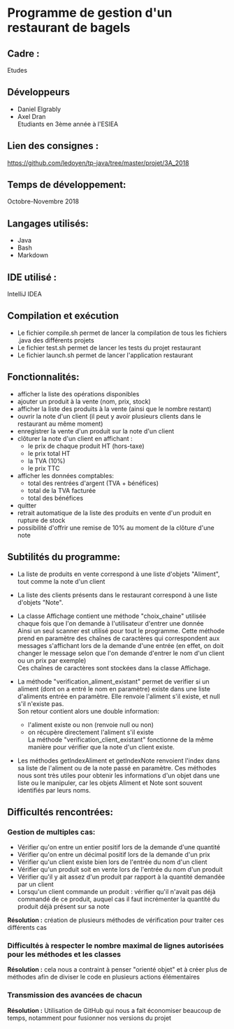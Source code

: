 # Programme de gestion d'un restaurant de bagels

## Cadre :
Etudes

## Développeurs
- Daniel Elgrably
- Axel Dran<br/>
Etudiants en 3ème année à l'ESIEA

## Lien des consignes :
https://github.com/ledoyen/tp-java/tree/master/projet/3A_2018

## Temps de développement:
Octobre-Novembre 2018

## Langages utilisés:
- Java
- Bash
- Markdown

## IDE utilisé :
IntelliJ IDEA

## Compilation et exécution
- Le fichier compile.sh permet de lancer la compilation de tous les fichiers .java des différents projets
- Le fichier test.sh permet de lancer les tests du projet restaurant
- Le fichier launch.sh permet de lancer l'application restaurant

## Fonctionnalités:
- afficher la liste des opérations disponibles
- ajouter un produit à la vente (nom, prix, stock)
- afficher la liste des produits à la vente (ainsi que le nombre restant)
- ouvrir la note d'un client (il peut y avoir plusieurs clients dans le restaurant au même moment)
- enregistrer la vente d'un produit sur la note d'un client
- clôturer la note d'un client en affichant :
	- le prix de chaque produit HT (hors-taxe)
	- le prix total HT
	- la TVA (10%)
	- le prix TTC
- afficher les données comptables:
	- total des rentrées d'argent (TVA + bénéfices)
	- total de la TVA facturée
	- total des bénéfices
- quitter
- retrait automatique de la liste des produits en vente d'un produit en rupture de stock
- possibilité d'offrir une remise de 10% au moment de la clôture d'une note

## Subtilités du programme:
- La liste de produits en vente correspond à une liste d'objets "Aliment", tout comme la note d'un client
- La liste des clients présents dans le restaurant correspond à une liste d'objets "Note".

- La classe Affichage contient une méthode "choix_chaine" utilisée chaque fois que l'on demande à l'utilisateur d'entrer une donnée<br/>
Ainsi un seul scanner est utilisé pour tout le programme. Cette méthode prend en paramètre des chaînes de caractères qui
correspondent aux messages s'affichant lors de la demande d'une entrée (en effet, on doit changer le message selon que l'on
demande d'entrer le nom d'un client ou un prix par exemple)<br/>
Ces chaînes de caractères sont stockées dans la classe Affichage.

- La méthode "verification_aliment_existant" permet de verifier si un aliment (dont on a entré le nom en paramètre) existe
dans une liste d'aliments entrée en paramètre. Elle renvoie l'aliment s'il existe, et null s'il n'existe pas.<br/>
Son retour contient alors une double information:
    - l'aliment existe ou non (renvoie null ou non)
    - on récupère directement l'aliment s'il existe<br/>
La méthode "verification_client_existant" fonctionne de la même manière pour vérifier que la note d'un client existe.

- Les méthodes getIndexAliment et getIndexNote renvoient l'index dans sa liste de l'aliment ou de la note passé en paramètre.
Ces méthodes nous sont très utiles pour obtenir les informations d'un objet dans une liste ou le manipuler,
 car les objets Aliment et Note sont souvent identifiés par leurs noms.

## Difficultés rencontrées:
### __Gestion de multiples cas:__
- Vérifier qu'on entre un entier positif lors de la demande d'une quantité
- Vérifier qu'on entre un décimal positif lors de la demande d'un prix
- Vérifier qu'un client existe bien lors de l'entrée du nom d'un client
- Vérifier qu'un produit soit en vente lors de l'entrée du nom d'un produit
- Vérifier qu'il y ait assez d'un produit par rapport à la quantité demandée par un client
- Lorsqu'un client commande un produit : vérifier qu'il n'avait pas déjà commandé de ce produit, auquel cas il faut
incrémenter la quantité du produit déjà présent sur sa note

**Résolution :** création de plusieurs méthodes de vérification pour traiter ces différents cas

### __Difficultés à respecter le nombre maximal de lignes autorisées pour les méthodes et les classes__
**Résolution :** cela nous a contraint à penser "orienté objet" et à créer plus de méthodes afin de diviser le code en
plusieurs actions élémentaires

### __Transmission des avancées de chacun__<br/>
**Résolution :** Utilisation de GitHub qui nous a fait économiser beaucoup de temps, notamment pour fusionner nos versions
du projet